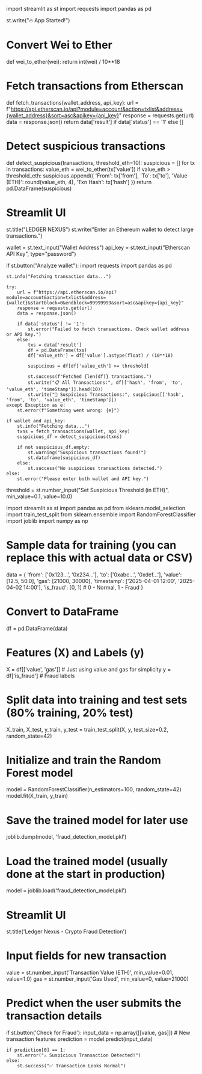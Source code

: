import streamlit as st
import requests
import pandas as pd

st.write("🔥 App Started!")


# Convert Wei to Ether
def wei_to_ether(wei):
    return int(wei) / 10**18

# Fetch transactions from Etherscan
def fetch_transactions(wallet_address, api_key):
    url = f"https://api.etherscan.io/api?module=account&action=txlist&address={wallet_address}&sort=asc&apikey={api_key}"
    response = requests.get(url)
    data = response.json()
    return data['result'] if data['status'] == '1' else []

# Detect suspicious transactions
def detect_suspicious(transactions, threshold_eth=10):
    suspicious = []
    for tx in transactions:
        value_eth = wei_to_ether(tx['value'])
        if value_eth > threshold_eth:
            suspicious.append({
                'From': tx['from'],
                'To': tx['to'],
                'Value (ETH)': round(value_eth, 4),
                'Txn Hash': tx['hash']
            })
    return pd.DataFrame(suspicious)

# Streamlit UI
st.title("LEDGER NEXUS")
st.write("Enter an Ethereum wallet to detect large transactions.")

wallet = st.text_input("Wallet Address")
api_key = st.text_input("Etherscan API Key", type="password")

if st.button("Analyze wallet"):
    import requests
    import pandas as pd

    st.info("Fetching transaction data...")

    try:
        url = f"https://api.etherscan.io/api?module=account&action=txlist&address={wallet}&startblock=0&endblock=99999999&sort=asc&apikey={api_key}"
        response = requests.get(url)
        data = response.json()

        if data['status'] != '1':
            st.error("Failed to fetch transactions. Check wallet address or API key.")
        else:
            txs = data['result']
            df = pd.DataFrame(txs)
            df['value_eth'] = df['value'].astype(float) / (10**18)

            suspicious = df[df['value_eth'] >= threshold]

            st.success(f"Fetched {len(df)} transactions.")
            st.write("📋 All Transactions:", df[['hash', 'from', 'to', 'value_eth', 'timeStamp']].head(10))
            st.write("🚨 Suspicious Transactions:", suspicious[['hash', 'from', 'to', 'value_eth', 'timeStamp']])
    except Exception as e:
        st.error(f"Something went wrong: {e}")

    if wallet and api_key:
        st.info("Fetching data...")
        txns = fetch_transactions(wallet, api_key)
        suspicious_df = detect_suspicious(txns)

        if not suspicious_df.empty:
            st.warning("Suspicious transactions found!")
            st.dataframe(suspicious_df)
        else:
            st.success("No suspicious transactions detected.")
    else:
        st.error("Please enter both wallet and API key.")

threshold = st.number_input("Set Suspicious Threshold (in ETH)", min_value=0.1, value=10.0)

import streamlit as st
import pandas as pd
from sklearn.model_selection import train_test_split
from sklearn.ensemble import RandomForestClassifier
import joblib
import numpy as np

# Sample data for training (you can replace this with actual data or CSV)
data = {
    'from': ['0x123...', '0x234...'],
    'to': ['0xabc...', '0xdef...'],
    'value': [12.5, 50.0],
    'gas': [21000, 30000],
    'timestamp': ['2025-04-01 12:00', '2025-04-02 14:00'],
    'is_fraud': [0, 1]  # 0 - Normal, 1 - Fraud
}

# Convert to DataFrame
df = pd.DataFrame(data)

# Features (X) and Labels (y)
X = df[['value', 'gas']]  # Just using value and gas for simplicity
y = df['is_fraud']  # Fraud labels

# Split data into training and test sets (80% training, 20% test)
X_train, X_test, y_train, y_test = train_test_split(X, y, test_size=0.2, random_state=42)

# Initialize and train the Random Forest model
model = RandomForestClassifier(n_estimators=100, random_state=42)
model.fit(X_train, y_train)

# Save the trained model for later use
joblib.dump(model, 'fraud_detection_model.pkl')

# Load the trained model (usually done at the start in production)
model = joblib.load('fraud_detection_model.pkl')

# Streamlit UI
st.title('Ledger Nexus - Crypto Fraud Detection')

# Input fields for new transaction
value = st.number_input('Transaction Value (ETH)', min_value=0.01, value=1.0)
gas = st.number_input('Gas Used', min_value=0, value=21000)

# Predict when the user submits the transaction details
if st.button('Check for Fraud'):
    input_data = np.array([[value, gas]])  # New transaction features
    prediction = model.predict(input_data)

    if prediction[0] == 1:
        st.error("⚠️ Suspicious Transaction Detected!")
    else:
        st.success("✅ Transaction Looks Normal")

